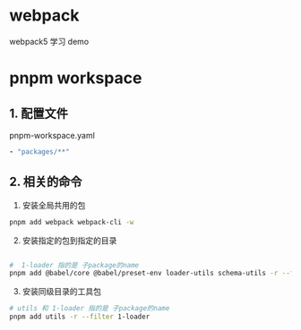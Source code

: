 # webpack

webpack5 学习 demo

# pnpm workspace

## 1. 配置文件

pnpm-workspace.yaml

```yaml
- "packages/**"
```

## 2. 相关的命令

1. 安装全局共用的包

```sh
pnpm add webpack webpack-cli -w
```

2. 安装指定的包到指定的目录

```sh

#  1-loader 指的是 子package的name
pnpm add @babel/core @babel/preset-env loader-utils schema-utils -r --filter 1-loader
```

3. 安装同级目录的工具包

```sh
# utils 和 1-loader 指的是 子package的name
pnpm add utils -r --filter 1-loader
```
